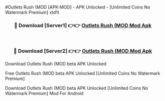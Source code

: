 #Outlets Rush (MOD [APK-MOD] - APK Unlocked - [Unlimited Coins No Watermark Premium] xtd1t



<div align="center">

<h3>🔴 Download [Server1] 👉👉 <a href="https://momento.my/?title=Outlets_Rush_(MOD">Outlets Rush (MOD Mod Apk</a></h3><br>

<h3>🔴 Download [Server2] 👉👉 <a href="https://momento.my/?title=Outlets_Rush_(MOD">Outlets Rush (MOD Mod Apk</a></h3>
</div>



Download Outlets Rush (MOD beta APK Unlocked

Free Outlets Rush (MOD beta APK Unlocked [Unlimited Coins No Watermark Premium]

Download Outlets Rush (MOD beta APK Unlocked [Unlimited Coins No Watermark Premium] Mod For Android
